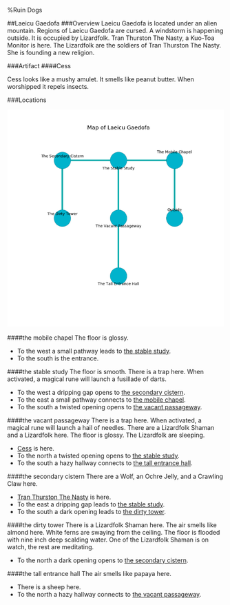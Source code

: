 %Ruin Dogs

##Laeicu Gaedofa
###Overview
Laeicu Gaedofa is located under an alien mountain. Regions of Laeicu Gaedofa are cursed. A windstorm is happening outside. It is occupied by Lizardfolk. <a name="Tran-Thurston-The-Nasty"></a>Tran Thurston The Nasty, a Kuo-Toa Monitor is here. The Lizardfolk are the soldiers of Tran Thurston The Nasty. She  is founding a new religion. 



###Artifact
####<a name="Cess"></a>Cess


Cess looks like a mushy amulet. It smells like peanut butter. When worshipped it repels insects. 





###Locations


![](../v2/images/Laeicu-Gaedofa.png)

####<a name="the-mobile-chapel"></a>the mobile chapel
The floor is glossy. 



* To the west a small pathway leads to [the stable study](#the-stable-study).
* To the south is the entrance.


####<a name="the-stable-study"></a>the stable study
The floor is smooth. There is a trap here. When activated, a magical rune will launch a fusillade of darts. 



* To the west a dripping gap opens to [the secondary cistern](#the-secondary-cistern).
* To the east a small pathway connects to [the mobile chapel](#the-mobile-chapel).
* To the south a twisted opening opens to [the vacant passageway](#the-vacant-passageway).


####<a name="the-vacant-passageway"></a>the vacant passageway
There is a trap here. When activated, a magical rune will launch a hail of needles. There are a Lizardfolk Shaman and a Lizardfolk here. The floor is glossy. The Lizardfolk are sleeping. 



* [Cess](#Cess) is here.
* To the north a twisted opening opens to [the stable study](#the-stable-study).
* To the south a hazy hallway connects to [the tall entrance hall](#the-tall-entrance-hall).


####<a name="the-secondary-cistern"></a>the secondary cistern
There are a Wolf, an Ochre Jelly, and a Crawling Claw here. 



* [Tran Thurston The Nasty](#Tran-Thurston-The-Nasty) is here.
* To the east a dripping gap leads to [the stable study](#the-stable-study).
* To the south a dark opening leads to [the dirty tower](#the-dirty-tower).


####<a name="the-dirty-tower"></a>the dirty tower
There is a Lizardfolk Shaman here. The air smells like almond here. White ferns are swaying from the ceiling. The floor is flooded with nine inch deep scalding water. One of the Lizardfolk Shaman is on watch, the rest are meditating. 



* To the north a dark opening opens to [the secondary cistern](#the-secondary-cistern).


####<a name="the-tall-entrance-hall"></a>the tall entrance hall
The air smells like papaya here. 



* There is a sheep here.
* To the north a hazy hallway connects to [the vacant passageway](#the-vacant-passageway).


